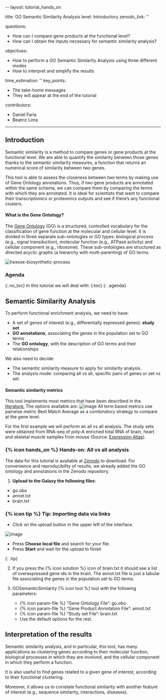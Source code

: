--
layout: tutorial_hands_on

title: GO Semantic Similarity Analysis
level: Introductory
zenodo_link: ''

questions:
- How can I compare gene products at the functional level?
- How can I obtain the inputs necessary for semantic similarity analysis?

objectives:
- How to perform a GO Semantic Similarity Analysis using three different modes
- How to interpret and simplify the results

time_estimation: ''
key_points:
- The take-home messages
- They will appear at the end of the tutorial

contributors:
- Daniel Faria
- Beatriz Lima
---

## Introduction
Semantic similarity is a method to compare genes or gene products at the functional level. 
We are able to quantify the similarity between those genes thanks to the semantic similarity measures, a function that returns an numerical score of similarity between two genes.

This tool is able to assess the closeness between two terms by making use of Gene Ontology annotations. Thus, if two gene products are annotated within the same schema, we can compare them by comparing the terms with which they are annotated. It is ideal for scientists that want to compare their transcriptomics or proteomics outputs and see if there’s any functional clusters. 

####  What is the Gene Ontology?  
The [Gene Ontology](http://www.geneontology.org/) (GO) is a structured, controlled vocabulary for the classification of gene function at the molecular and cellular level. It is divided in three separate sub-ontologies or GO types: biological process (e.g., signal transduction), molecular function (e.g., ATPase activity) and cellular component (e.g., ribosome). These sub-ontologies are structured as directed acyclic graphs (a hierarchy with multi-parenting) of GO terms.

![hexose-biosynthetic-process](https://user-images.githubusercontent.com/43668147/61297834-fbbec680-a7d4-11e9-8a22-cda55c686fa5.png "Figure 1 - Gene Ontology representation. Source: http://geneontology.org/docs/ontology-documentation/")

### Agenda
{:.no_toc}
In this tutorial we will deal with:
{:toc}
{: .agenda}

## Semantic Similarity Analysis
To perform functional enrichment analysis, we need to have:
- A set of genes of interest (e.g., differentially expressed genes): **study set**
- **GO annotations**, associating the genes in the population set to GO terms
- The **GO ontology**, with the description of GO terms and their relationships

We also need to decide:
- The semantic similarity measure to apply for similarity analysis.
- The analysis mode: comparing all vs all, specific pairs of genes or set vs set.

#### Semantic similarity metrics
This tool implements most metrics that have been described in the [literature.](https://doi.org/10.1371/journal.pcbi.1000443)
The options available are:
![image](https://user-images.githubusercontent.com/43668147/61377275-cd0b2380-a89a-11e9-87ad-cf97fbf63d5e.png)
All term based metrics use pairwise metric Best Match Average as a combinatory strategy to compare at the gene level.

For the first example we will perform an all vs all analysis. The study sets were obtained from RNA-seq of poly-A enriched total RNA of brain, heart and skeletal muscle samples from mouse (Source: [Expression Atlas](https://www.ebi.ac.uk/gxa/experiments/E-MTAB-3725/Downloads)).

### {% icon hands_on %} Hands-on: All vs all analysis
The data for this tutorial is available at [Zenodo](link!!!!!!!!!!!) to download. For convenience and reproducibility of results, we already added the GO ontology and annotations in the Zenodo repository.

1. **Upload to the Galaxy the following files**:
- go.obo
- annot.txt
- brain.txt

### {% icon tip %} Tip: Importing data via links
* Click on the upload button in the upper left of the interface.

![image](https://user-images.githubusercontent.com/43668147/61382012-d5b42780-a8a3-11e9-8917-52116c124885.png)

* Press **Choose local file** and search for your file.
* Press **Start** and wait for the upload to finish

{: .tip}

2. If you press the {% icon solution %} icon of brain.txt it should see a list of overexpressed gene ids in the brain. The annot.txt file is just a tabular file associating the genes in the population set to GO terms.

3. GOSemanticSimilarity {% icon tool %} tool with the following parameters:
   - {% icon param-file %} “Gene Ontology File”: go.obo
   - {% icon param-file %} “Gene Product Annotation File”: annot.txt
   - {% icon param-file %} “Study set File”: brain.txt
   - Use the default options for the rest. 

## Interpretation of the results 
Semantic similarity analysis, and in particular, this tool, has many applications as clustering genes according to their molecular function, biological processes in which they are involved, and the cellular component in which they perform a function.

It is also useful to find genes related to a given gene of interest, according to their functional clustering.

Moreover, it allows us to correlate functional similarity with another feature of interest (e.g., sequence similarity, interactions, diseases).



